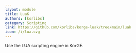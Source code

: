```yaml
---
layout: module
title: LuaK
authors: [korlibs]
category: Scripting
link: https://github.com/korlibs/korge-luak/tree/main/luak
icon: /i/lua.svg
---
```


Use the LUA scripting engine in KorGE.
